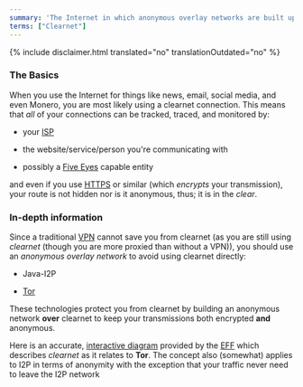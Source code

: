 ```yaml
---
summary: 'The Internet in which anonymous overlay networks are built upon'
terms: ["Clearnet"]
---
```


{% include disclaimer.html translated="no" translationOutdated="no" %}

### The Basics

When you use the Internet for things like news, email, social media, and
even Monero, you are most likely using a clearnet connection. This means
that *all* of your connections can be tracked, traced, and monitored by:

- your [ISP](https://en.wikipedia.org/wiki/ISP)

- the website/service/person you're communicating with

- possibly a [Five Eyes](https://en.wikipedia.org/wiki/5_Eyes) capable
  entity

and even if you use [HTTPS](https://en.wikipedia.org/wiki/HTTPS) or similar
(which *encrypts* your transmission), your route is not hidden nor is it
anonymous, thus; it is in the *clear*.

### In-depth information

Since a traditional [VPN](https://en.wikipedia.org/wiki/VPN) cannot save you
from clearnet (as you are still using *clearnet* (though you are more
proxied than without a VPN)), you should use an *anonymous overlay network*
to avoid using clearnet directly:

- Java-I2P

- [Tor](https://torproject.org/)

These technologies protect you from clearnet by building an anonymous
network **over** clearnet to keep your transmissions both encrypted **and**
anonymous.

Here is an accurate, [interactive
diagram](https://www.eff.org/pages/tor-and-https) provided by the
[EFF](https://www.eff.org/) which describes *clearnet* as it relates to
**Tor**. The concept also (somewhat) applies to I2P in terms of anonymity
with the exception that your traffic never need to leave the I2P network
